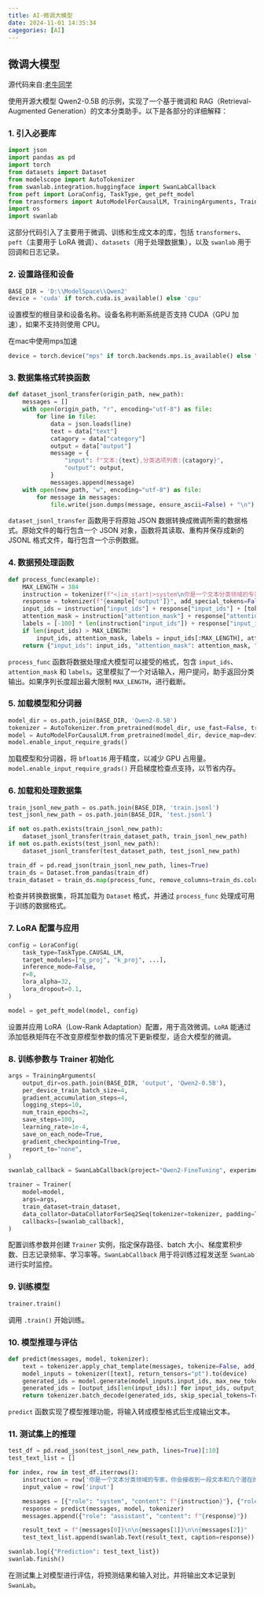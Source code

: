 ```yaml
---
title: AI-微调大模型
date: 2024-11-01 14:35:34
cagegories: [AI]
---
```


## 微调大模型

源代码来自:[老牛同学](https://www.cnblogs.com/obullxl/p/18312594/NTopic2024071801)

使用开源大模型 Qwen2-0.5B 的示例，实现了一个基于微调和 RAG（Retrieval-Augmented Generation）的文本分类助手。以下是各部分的详细解释：

### 1. 引入必要库
```python
import json
import pandas as pd
import torch
from datasets import Dataset
from modelscope import AutoTokenizer
from swanlab.integration.huggingface import SwanLabCallback
from peft import LoraConfig, TaskType, get_peft_model
from transformers import AutoModelForCausalLM, TrainingArguments, Trainer, DataCollatorForSeq2Seq
import os
import swanlab
```

这部分代码引入了主要用于微调、训练和生成文本的库，包括 `transformers`、`peft`（主要用于 LoRA 微调）、`datasets`（用于处理数据集），以及 `swanlab` 用于回调和日志记录。

### 2. 设置路径和设备
```python
BASE_DIR = 'D:\\ModelSpace\\Qwen2'
device = 'cuda' if torch.cuda.is_available() else 'cpu'
```
设置模型的根目录和设备名称。设备名称判断系统是否支持 CUDA（GPU 加速），如果不支持则使用 CPU。

在mac中使用mps加速
```python
device = torch.device("mps" if torch.backends.mps.is_available() else "cpu")
```

### 3. 数据集格式转换函数
```python
def dataset_jsonl_transfer(origin_path, new_path):
    messages = []
    with open(origin_path, "r", encoding="utf-8") as file:
        for line in file:
            data = json.loads(line)
            text = data["text"]
            catagory = data["category"]
            output = data["output"]
            message = {
                "input": f"文本:{text},分类选项列表:{catagory}",
                "output": output,
            }
            messages.append(message)
    with open(new_path, "w", encoding="utf-8") as file:
        for message in messages:
            file.write(json.dumps(message, ensure_ascii=False) + "\n")
```
`dataset_jsonl_transfer` 函数用于将原始 JSON 数据转换成微调所需的数据格式。原始文件的每行包含一个 JSON 对象，函数将其读取、重构并保存成新的 JSONL 格式文件，每行包含一个示例数据。

### 4. 数据预处理函数
```python
def process_func(example):
    MAX_LENGTH = 384
    instruction = tokenizer(f"<|im_start|>system\n你是一个文本分类领域的专家...{example['input']}<|im_end|>\n<|im_start|>assistant\n", add_special_tokens=False)
    response = tokenizer(f"{example['output']}", add_special_tokens=False)
    input_ids = instruction["input_ids"] + response["input_ids"] + [tokenizer.pad_token_id]
    attention_mask = instruction["attention_mask"] + response["attention_mask"] + [1]
    labels = [-100] * len(instruction["input_ids"]) + response["input_ids"] + [tokenizer.pad_token_id]
    if len(input_ids) > MAX_LENGTH:
        input_ids, attention_mask, labels = input_ids[:MAX_LENGTH], attention_mask[:MAX_LENGTH], labels[:MAX_LENGTH]
    return {"input_ids": input_ids, "attention_mask": attention_mask, "labels": labels}
```
`process_func` 函数将数据处理成大模型可以接受的格式，包含 `input_ids`、`attention_mask` 和 `labels`。这里模拟了一个对话输入，用户提问，助手返回分类输出。如果序列长度超出最大限制 `MAX_LENGTH`，进行截断。

### 5. 加载模型和分词器
```python
model_dir = os.path.join(BASE_DIR, 'Qwen2-0.5B')
tokenizer = AutoTokenizer.from_pretrained(model_dir, use_fast=False, trust_remote_code=True)
model = AutoModelForCausalLM.from_pretrained(model_dir, device_map=device, torch_dtype=torch.bfloat16)
model.enable_input_require_grads()
```
加载模型和分词器，将 `bfloat16` 用于精度，以减少 GPU 占用量。`model.enable_input_require_grads()` 开启梯度检查点支持，以节省内存。

### 6. 加载和处理数据集
```python
train_jsonl_new_path = os.path.join(BASE_DIR, 'train.jsonl')
test_jsonl_new_path = os.path.join(BASE_DIR, 'test.jsonl')

if not os.path.exists(train_jsonl_new_path):
    dataset_jsonl_transfer(train_dataset_path, train_jsonl_new_path)
if not os.path.exists(test_jsonl_new_path):
    dataset_jsonl_transfer(test_dataset_path, test_jsonl_new_path)

train_df = pd.read_json(train_jsonl_new_path, lines=True)
train_ds = Dataset.from_pandas(train_df)
train_dataset = train_ds.map(process_func, remove_columns=train_ds.column_names)
```
检查并转换数据集，将其加载为 `Dataset` 格式，并通过 `process_func` 处理成可用于训练的数据格式。

### 7. LoRA 配置与应用
```python
config = LoraConfig(
    task_type=TaskType.CAUSAL_LM,
    target_modules=["q_proj", "k_proj", ...],
    inference_mode=False,
    r=8,
    lora_alpha=32,
    lora_dropout=0.1,
)

model = get_peft_model(model, config)
```
设置并应用 LoRA（Low-Rank Adaptation）配置，用于高效微调。`LoRA` 能通过添加低秩矩阵在不改变原模型参数的情况下更新模型，适合大模型的微调。

### 8. 训练参数与 Trainer 初始化
```python
args = TrainingArguments(
    output_dir=os.path.join(BASE_DIR, 'output', 'Qwen2-0.5B'),
    per_device_train_batch_size=4,
    gradient_accumulation_steps=4,
    logging_steps=10,
    num_train_epochs=2,
    save_steps=100,
    learning_rate=1e-4,
    save_on_each_node=True,
    gradient_checkpointing=True,
    report_to="none",
)

swanlab_callback = SwanLabCallback(project="Qwen2-FineTuning", experiment_name="Qwen2-0.5B")

trainer = Trainer(
    model=model,
    args=args,
    train_dataset=train_dataset,
    data_collator=DataCollatorForSeq2Seq(tokenizer=tokenizer, padding=True),
    callbacks=[swanlab_callback],
)
```
配置训练参数并创建 `Trainer` 实例，指定保存路径、batch 大小、梯度累积步数、日志记录频率、学习率等。`SwanLabCallback` 用于将训练过程发送至 `SwanLab` 进行实时监控。

### 9. 训练模型
```python
trainer.train()
```
调用 `.train()` 开始训练。

### 10. 模型推理与评估
```python
def predict(messages, model, tokenizer):
    text = tokenizer.apply_chat_template(messages, tokenize=False, add_generation_prompt=True)
    model_inputs = tokenizer([text], return_tensors="pt").to(device)
    generated_ids = model.generate(model_inputs.input_ids, max_new_tokens=512)
    generated_ids = [output_ids[len(input_ids):] for input_ids, output_ids in zip(model_inputs.input_ids, generated_ids)]
    return tokenizer.batch_decode(generated_ids, skip_special_tokens=True)[0]
```
`predict` 函数实现了模型推理功能，将输入转成模型格式后生成输出文本。

### 11. 测试集上的推理
```python
test_df = pd.read_json(test_jsonl_new_path, lines=True)[:10]
test_text_list = []

for index, row in test_df.iterrows():
    instruction = row['你是一个文本分类领域的专家，你会接收到一段文本和几个潜在的分类选项列表，请输出文本内容的正确分类']
    input_value = row['input']

    messages = [{"role": "system", "content": f"{instruction}"}, {"role": "user", "content": f"{input_value}"}]
    response = predict(messages, model, tokenizer)
    messages.append({"role": "assistant", "content": f"{response}"})

    result_text = f"{messages[0]}\n\n{messages[1]}\n\n{messages[2]}"
    test_text_list.append(swanlab.Text(result_text, caption=response))

swanlab.log({"Prediction": test_text_list})
swanlab.finish()
```
在测试集上对模型进行评估，将预测结果和输入对比，并将输出文本记录到 `SwanLab`。